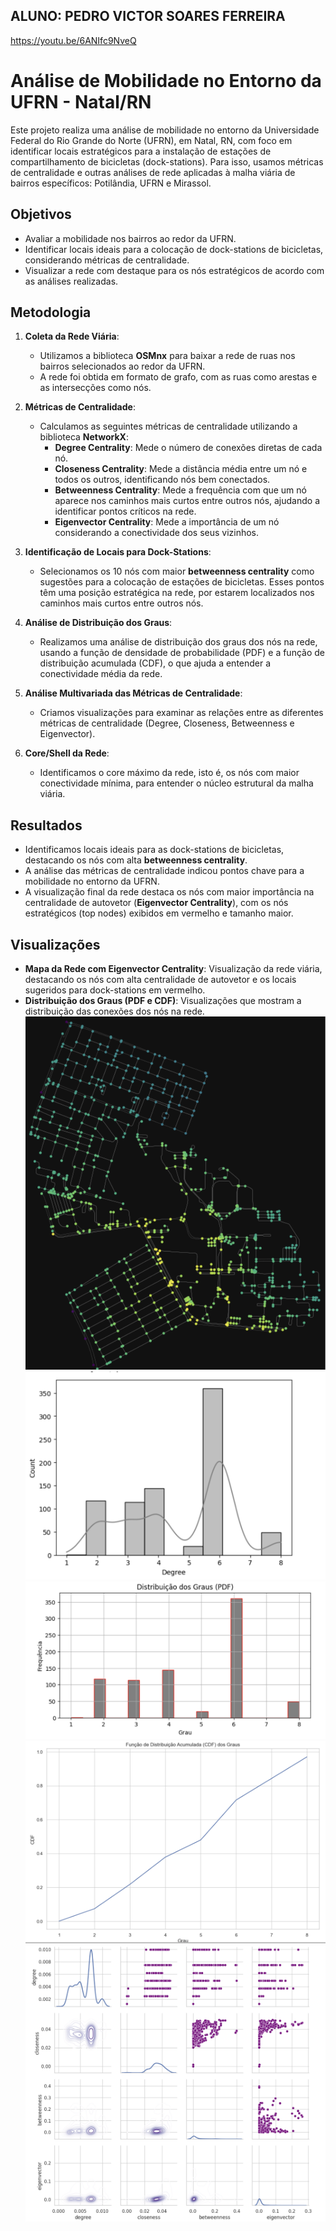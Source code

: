 ## ALUNO: PEDRO VICTOR SOARES FERREIRA

https://youtu.be/6ANIfc9NveQ

# Análise de Mobilidade no Entorno da UFRN - Natal/RN

Este projeto realiza uma análise de mobilidade no entorno da Universidade Federal do Rio Grande do Norte (UFRN), em Natal, RN, com foco em identificar locais estratégicos para a instalação de estações de compartilhamento de bicicletas (dock-stations). Para isso, usamos métricas de centralidade e outras análises de rede aplicadas à malha viária de bairros específicos: Potilândia, UFRN e Mirassol.

## Objetivos

- Avaliar a mobilidade nos bairros ao redor da UFRN.
- Identificar locais ideais para a colocação de dock-stations de bicicletas, considerando métricas de centralidade.
- Visualizar a rede com destaque para os nós estratégicos de acordo com as análises realizadas.

## Metodologia

1. **Coleta da Rede Viária**:
   - Utilizamos a biblioteca **OSMnx** para baixar a rede de ruas nos bairros selecionados ao redor da UFRN.
   - A rede foi obtida em formato de grafo, com as ruas como arestas e as intersecções como nós.

2. **Métricas de Centralidade**:
   - Calculamos as seguintes métricas de centralidade utilizando a biblioteca **NetworkX**:
     - **Degree Centrality**: Mede o número de conexões diretas de cada nó.
     - **Closeness Centrality**: Mede a distância média entre um nó e todos os outros, identificando nós bem conectados.
     - **Betweenness Centrality**: Mede a frequência com que um nó aparece nos caminhos mais curtos entre outros nós, ajudando a identificar pontos críticos na rede.
     - **Eigenvector Centrality**: Mede a importância de um nó considerando a conectividade dos seus vizinhos.

3. **Identificação de Locais para Dock-Stations**:
   - Selecionamos os 10 nós com maior **betweenness centrality** como sugestões para a colocação de estações de bicicletas. Esses pontos têm uma posição estratégica na rede, por estarem localizados nos caminhos mais curtos entre outros nós.

4. **Análise de Distribuição dos Graus**:
   - Realizamos uma análise de distribuição dos graus dos nós na rede, usando a função de densidade de probabilidade (PDF) e a função de distribuição acumulada (CDF), o que ajuda a entender a conectividade média da rede.

5. **Análise Multivariada das Métricas de Centralidade**:
   - Criamos visualizações para examinar as relações entre as diferentes métricas de centralidade (Degree, Closeness, Betweenness e Eigenvector).

6. **Core/Shell da Rede**:
   - Identificamos o core máximo da rede, isto é, os nós com maior conectividade mínima, para entender o núcleo estrutural da malha viária.

## Resultados

- Identificamos locais ideais para as dock-stations de bicicletas, destacando os nós com alta **betweenness centrality**.
- A análise das métricas de centralidade indicou pontos chave para a mobilidade no entorno da UFRN.
- A visualização final da rede destaca os nós com maior importância na centralidade de autovetor (**Eigenvector Centrality**), com os nós estratégicos (top nodes) exibidos em vermelho e tamanho maior.

## Visualizações

- **Mapa da Rede com Eigenvector Centrality**: Visualização da rede viária, destacando os nós com alta centralidade de autovetor e os locais sugeridos para dock-stations em vermelho.
- **Distribuição dos Graus (PDF e CDF)**: Visualizações que mostram a distribuição das conexões dos nós na rede.
![foto1](foto1.png)
![foto2](foto2.png)
![foto3](foto3.png)
![foto4](foto4.png)
![foto5](foto5.png)
